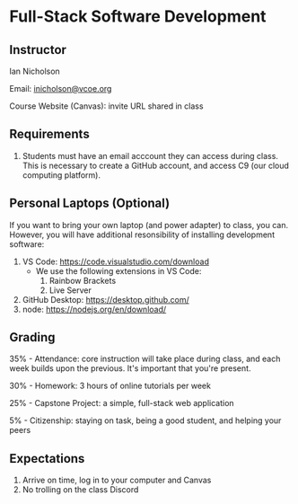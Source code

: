 # Full-Stack Software Development

## Instructor

Ian Nicholson

Email: inicholson@vcoe.org

Course Website (Canvas): invite URL shared in class

## Requirements

1. Students must have an email acccount they can access during class. This is necessary to create a GitHub account, and access C9 (our cloud computing platform).

## Personal Laptops (Optional)

If you want to bring your own laptop (and power adapter) to class, you can. However, you will have additional resonsibility of installing development software:

1. VS Code: https://code.visualstudio.com/download
    * We use the following extensions in VS Code:
      1. Rainbow Brackets
      2. Live Server
2. GitHub Desktop: https://desktop.github.com/
3. node: https://nodejs.org/en/download/

## Grading

35% - Attendance: core instruction will take place during class, and each week builds upon the previous. It's important that you're present.

30% - Homework: 3 hours of online tutorials per week

25% - Capstone Project: a simple, full-stack web application

5% - Citizenship: staying on task, being a good student, and helping your peers

## Expectations

1. Arrive on time, log in to your computer and Canvas
3. No trolling on the class Discord
